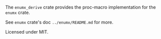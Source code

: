 The `enumx_derive` crate provides the proc-macro implementation for the `enumx` crate.

See `enumx` crate's doc `../enumx/README.md` for more.

Licensed under MIT.
